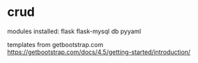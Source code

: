 # crud

modules installed: 
flask
flask-mysql db
pyyaml

templates from getbootstrap.com
https://getbootstrap.com/docs/4.5/getting-started/introduction/
